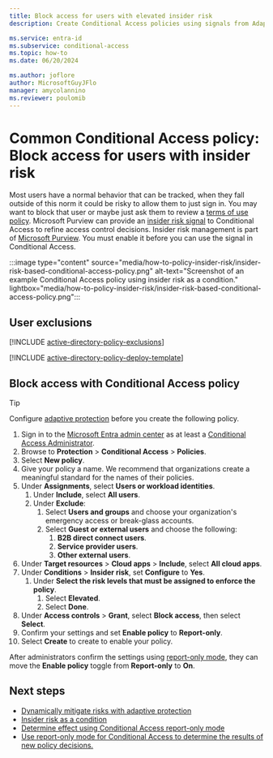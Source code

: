 ```yaml
---
title: Block access for users with elevated insider risk
description: Create Conditional Access policies using signals from Adaptive protection in Microsoft Purview.

ms.service: entra-id
ms.subservice: conditional-access
ms.topic: how-to
ms.date: 06/20/2024

ms.author: joflore
author: MicrosoftGuyJFlo
manager: amycolannino
ms.reviewer: poulomib
---
```

# Common Conditional Access policy: Block access for users with insider risk

Most users have a normal behavior that can be tracked, when they fall outside of this norm it could be risky to allow them to just sign in. You may want to block that user or maybe just ask them to review a [terms of use policy](terms-of-use.md). Microsoft Purview can provide an [insider risk signal](concept-conditional-access-conditions.md#insider-risk) to Conditional Access to refine access control decisions. Insider risk management is part of [Microsoft Purview](/purview/insider-risk-management-adaptive-protection). You must enable it before you can use the signal in Conditional Access.

:::image type="content" source="media/how-to-policy-insider-risk/insider-risk-based-conditional-access-policy.png" alt-text="Screenshot of an example Conditional Access policy using insider risk as a condition." lightbox="media/how-to-policy-insider-risk/insider-risk-based-conditional-access-policy.png":::

## User exclusions
[!INCLUDE [active-directory-policy-exclusions](~/includes/entra-policy-exclude-user.md)]

[!INCLUDE [active-directory-policy-deploy-template](~/includes/entra-policy-deploy-template.md)]

## Block access with Conditional Access policy

> [!TIP]
> Configure [adaptive protection](/purview/insider-risk-management-adaptive-protection) before you create the following policy.

1. Sign in to the [Microsoft Entra admin center](https://entra.microsoft.com) as at least a [Conditional Access Administrator](../role-based-access-control/permissions-reference.md#conditional-access-administrator).
1. Browse to **Protection** > **Conditional Access** > **Policies**.
1. Select **New policy**.
1. Give your policy a name. We recommend that organizations create a meaningful standard for the names of their policies.
1. Under **Assignments**, select **Users or workload identities**.
   1. Under **Include**, select **All users**.
   1. Under **Exclude**:
      1. Select **Users and groups** and choose your organization's emergency access or break-glass accounts. 
      1. Select **Guest or external users** and choose the following:
         1. **B2B direct connect users**.
         1. **Service provider users**.
         1. **Other external users**.
1. Under **Target resources** > **Cloud apps** > **Include**, select **All cloud apps**.
1. Under **Conditions** > **Insider risk**, set **Configure** to **Yes**. 
   1. Under **Select the risk levels that must be assigned to enforce the policy**. 
      1. Select **Elevated**.
      1. Select **Done**.
1. Under **Access controls** > **Grant**, select **Block access**, then select **Select**.
1. Confirm your settings and set **Enable policy** to **Report-only**.
1. Select **Create** to create to enable your policy.

After administrators confirm the settings using [report-only mode](howto-conditional-access-insights-reporting.md), they can move the **Enable policy** toggle from **Report-only** to **On**.

## Next steps

- [Dynamically mitigate risks with adaptive protection](/purview/insider-risk-management-adaptive-protection)
- [Insider risk as a condition](concept-conditional-access-conditions.md#insider-risk)
- [Determine effect using Conditional Access report-only mode](howto-conditional-access-insights-reporting.md)
- [Use report-only mode for Conditional Access to determine the results of new policy decisions.](concept-conditional-access-report-only.md)
